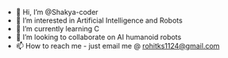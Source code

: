 - 👋 Hi, I’m @Shakya-coder
- 👀 I’m interested in Artificial Intelligence and Robots
- 🌱 I’m currently learning C
- 💞️ I’m looking to collaborate on AI humanoid robots 
- 📫 How to reach me - just email me @ rohitks1124@gmail.com

<!---
Shakya-coder/Shakya-coder is a ✨ special ✨ repository because its `README.md` (this file) appears on your GitHub profile.
You can click the Preview link to take a look at your changes.
--->

